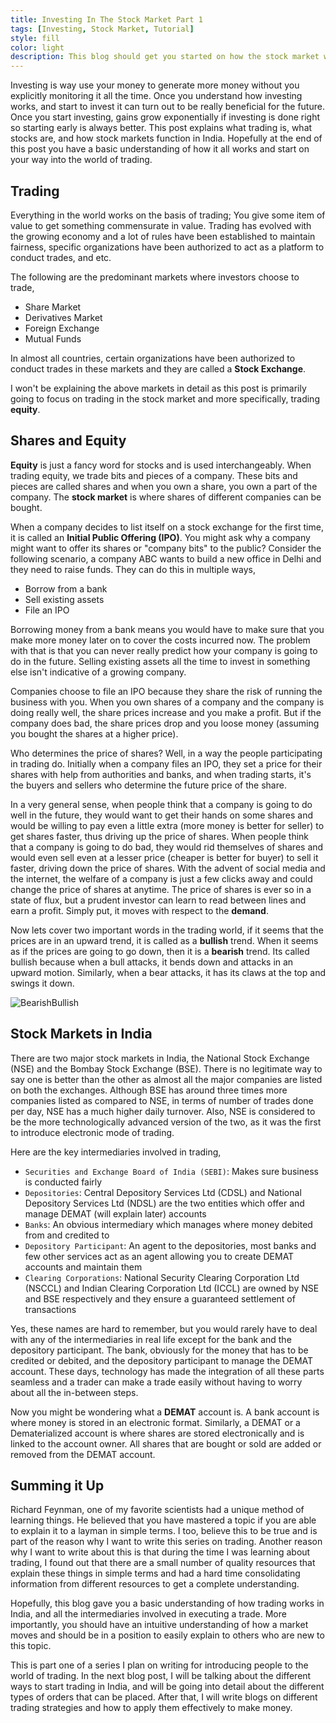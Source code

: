 ```yaml
---
title: Investing In The Stock Market Part 1
tags: [Investing, Stock Market, Tutorial]
style: fill
color: light
description: This blog should get you started on how the stock market works, and how to get started investing
---
```


Investing is way use your money to generate more money without you explicitly monitoring it all the time. Once you understand how investing works, and start to invest it can turn out to be really beneficial for the future. Once you start investing, gains grow exponentially if investing is done right so starting early is always better.
This post explains what trading is, what stocks are, and how stock markets function in India. Hopefully at the end of this post you have a basic understanding of how it all works and start on your way into the world of trading.

## Trading

Everything in the world works on the basis of trading; You give some item of value to get something commensurate in value. Trading has evolved with the growing economy and a lot of rules have been established to maintain fairness, specific organizations have been authorized to act as a platform to conduct trades, and etc.

The following are the predominant markets where investors choose to trade,

- Share Market
- Derivatives Market
- Foreign Exchange
- Mutual Funds

In almost all countries, certain organizations have been authorized to conduct trades in these markets and they are called a **Stock Exchange**.

I won't be explaining the above markets in detail as this post is primarily going to focus on trading in the stock market and more specifically, trading **equity**.

## Shares and Equity

**Equity** is just a fancy word for stocks and is used interchangeably. When trading equity, we trade bits and pieces of a company. These bits and pieces are called shares and when you own a share, you own a part of the company. The **stock market** is where shares of different companies can be bought.

When a company decides to list itself on a stock exchange for the first time, it is called an **Initial Public Offering (IPO)**. You might ask why a company might want to offer its shares or "company bits" to the public? Consider the following scenario, a company ABC wants to build a new office in Delhi and they need to raise funds. They can do this in multiple ways,

- Borrow from a bank
- Sell existing assets
- File an IPO

Borrowing money from a bank means you would have to make sure that you make more money later on to cover the costs incurred now. The problem with that is that you can never really predict how your company is going to do in the future. Selling existing assets all the time to invest in something else isn't indicative of a growing company. 

Companies choose to file an IPO because they share the risk of running the business with you. When you own shares of a company and the company is doing really well, the share prices increase and you make a profit. But if the company does bad, the share prices drop and you loose money (assuming you bought the shares at a higher price).

Who determines the price of shares? Well, in a way the people participating in trading do. Initially when a company files an IPO, they set a price for their shares with help from authorities and banks, and when trading starts, it's the buyers and sellers who determine the future price of the share.

In a very general sense, when people think that a company is going to do well in the future, they would want to get their hands on some shares and would be willing to pay even a little extra (more money is better for seller) to get shares faster, thus driving up the price of shares. When people think that a company is going to do bad, they would rid themselves of shares and would even sell even at a lesser price (cheaper is better for buyer) to sell it faster, driving down the price of shares. With the advent of social media and the internet, the welfare of a company is just a few clicks away and could change the price of shares at anytime. The price of shares is ever so in a state of flux, but a prudent investor can learn to read between lines and earn a profit. Simply put, it moves with respect to the **demand**.

Now lets cover two important words in the trading world, if it seems that the prices are in an upward trend, it is called as a **bullish** trend. When it seems as if the prices are going to go down, then it is a **bearish** trend. Its called bullish because when a bull attacks, it bends down and attacks in an upward motion. Similarly, when a bear attacks, it has its claws at the top and swings it down.

![BearishBullish]({{site.baseurl}}/images/investing-part1/BearBull.jpg)

## Stock Markets in India

There are two major stock markets in India, the National Stock Exchange (NSE) and the Bombay Stock Exchange (BSE). There is no legitimate way to say one is better than the other as almost all the major companies are listed on both the exchanges. Although BSE has around three times more companies listed as compared to NSE, in terms of number of trades done per day, NSE has a much higher daily turnover. Also, NSE is considered to be the more technologically advanced version of the two, as it was the first to introduce electronic mode of trading.

Here are the key intermediaries involved in trading,

- `Securities and Exchange Board of India (SEBI)`: Makes sure business is conducted fairly
- `Depositories`: Central Depository Services Ltd (CDSL) and National Depository Services Ltd (NDSL) are the two entities which offer and manage DEMAT (will explain later) accounts
- `Banks`: An obvious intermediary which manages where money debited from and credited to
- `Depository Participant`: An agent to the depositories, most banks and few other services act as an agent allowing you to create DEMAT accounts and maintain them
- `Clearing Corporations`: National Security Clearing Corporation Ltd (NSCCL) and Indian Clearing Corporation Ltd (ICCL) are owned by NSE and BSE respectively and they ensure a guaranteed settlement of transactions

Yes, these names are hard to remember, but you would rarely have to deal with any of the intermediaries in real life except for the bank and the depository participant. The bank, obviously for the money that has to be credited or debited, and the depository participant to manage the DEMAT account. These days, technology has made the integration of all these parts seamless and a trader can make a trade easily without having to worry about all the in-between steps.

Now you might be wondering what a **DEMAT** account is. A bank account is where money is stored in an electronic format. Similarly, a DEMAT or a Dematerialized account is where shares are stored electronically and is linked to the account owner. All shares that are bought or sold are added or removed from the DEMAT account.

## Summing it Up

Richard Feynman, one of my favorite scientists had a unique method of learning things. He believed that you have mastered a topic if you are able to explain it to a layman in simple terms. I too, believe this to be true and is part of the reason why I want to write this series on trading. Another reason why I want to write about this is that during the time I was learning about trading, I found out that there are a small number of quality resources that explain these things in simple terms and had a hard time consolidating information from different resources to get a complete understanding.

Hopefully, this blog gave you a basic understanding of how trading works in India, and all the intermediaries involved in executing a trade. More importantly, you should have an intuitive understanding of how a market moves and should be in a position to easily explain to others who are new to this topic.

This is part one of a series I plan on writing for introducing people to the world of trading. In the next blog post, I will be talking about the different ways to start trading in India, and will be going into detail about the different types of orders that can be placed. After that, I will write blogs on different trading strategies and how to apply them effectively to make money.